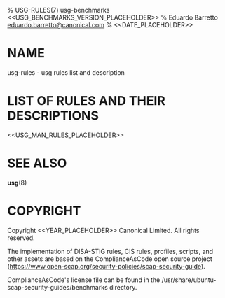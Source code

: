 % USG-RULES(7) usg-benchmarks <<USG_BENCHMARKS_VERSION_PLACEHOLDER>>
% Eduardo Barretto <eduardo.barretto@canonical.com>
% <<DATE_PLACEHOLDER>>

# NAME
usg-rules - usg rules list and description

# LIST OF RULES AND THEIR DESCRIPTIONS
<<USG_MAN_RULES_PLACEHOLDER>>

# SEE ALSO
**usg**(8)

# COPYRIGHT
Copyright <<YEAR_PLACEHOLDER>> Canonical Limited. All rights reserved.

The implementation of DISA-STIG rules, CIS rules, profiles, scripts, and other assets are based on the ComplianceAsCode open source project (https://www.open-scap.org/security-policies/scap-security-guide).

ComplianceAsCode's license file can be found in the /usr/share/ubuntu-scap-security-guides/benchmarks directory.
